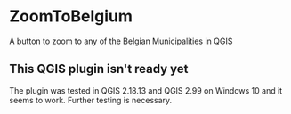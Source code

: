 # ZoomToBelgium
A button to zoom to any of the Belgian Municipalities in QGIS

## This QGIS plugin isn't ready yet
The plugin was tested in QGIS 2.18.13 and QGIS 2.99 on Windows 10 and it seems to work. Further testing is necessary.